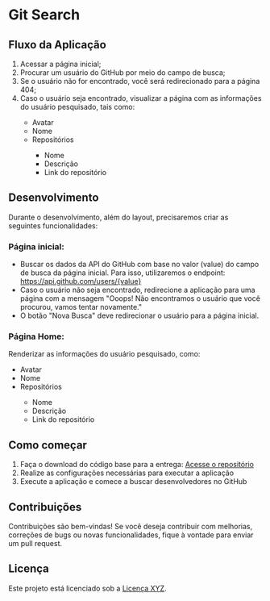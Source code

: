 <!DOCTYPE html>
<html>
<head>
  <title>Git Search</title>
</head>
<body>
  <h1>Git Search</h1>

  <h2>Fluxo da Aplicação</h2>
  <ol>
    <li>Acessar a página inicial;</li>
    <li>Procurar um usuário do GitHub por meio do campo de busca;</li>
    <li>Se o usuário não for encontrado, você será redirecionado para a página 404;</li>
    <li>Caso o usuário seja encontrado, visualizar a página com as informações do usuário pesquisado, tais como:</li>
    <ul>
      <li>Avatar</li>
      <li>Nome</li>
      <li>Repositórios</li>
      <ul>
        <li>Nome</li>
        <li>Descrição</li>
        <li>Link do repositório</li>
      </ul>
    </ul>
  </ol>

  <h2>Desenvolvimento</h2>

  <p>
    Durante o desenvolvimento, além do layout, precisaremos criar as seguintes funcionalidades:
  </p>

  <h3>Página inicial:</h3>
  <ul>
    <li>Buscar os dados da API do GitHub com base no valor (value) do campo de busca da página inicial. Para isso, utilizaremos o endpoint: <a href="https://api.github.com/users/{value}">https://api.github.com/users/{value}</a></li>
    <li>Caso o usuário não seja encontrado, redirecione a aplicação para uma página com a mensagem "Ooops! Não encontramos o usuário que você procurou, vamos tentar novamente."</li>
    <li>O botão "Nova Busca" deve redirecionar o usuário para a página inicial.</li>
  </ul>

  <h3>Página Home:</h3>
  <p>Renderizar as informações do usuário pesquisado, como:</p>
  <ul>
    <li>Avatar</li>
    <li>Nome</li>
    <li>Repositórios</li>
    <ul>
      <li>Nome</li>
      <li>Descrição</li>
      <li>Link do repositório</li>
    </ul>
  </ul>

  <h2>Como começar</h2>
  <ol>
    <li>Faça o download do código base para a entrega: <a href="https://github.com/seu-usuario/seu-repositorio">Acesse o repositório</a></li>
    <li>Realize as configurações necessárias para executar a aplicação</li>
    <li>Execute a aplicação e comece a buscar desenvolvedores no GitHub</li>
  </ol>

  <h2>Contribuições</h2>
  <p>Contribuições são bem-vindas! Se você deseja contribuir com melhorias, correções de bugs ou novas funcionalidades, fique à vontade para enviar um pull request.</p>

  <h2>Licença</h2>
  <p>Este projeto está licenciado sob a <a href="link-para-licenca">Licença XYZ</a>.</p>
</body>
</html>

